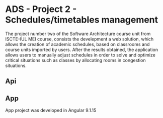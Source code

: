 # ADS - Project 2 - Schedules/timetables management

The project number two of the Software Architecture course unit from ISCTE-IUL MEI course, consists the develepment a web solution, which allows the creation of academic schedules, based on classrooms and course units imported by users.
After the results obtained, the application allows users to manually adjust schedules in order to solve and optimize critical situations such as classes by allocating rooms in congestion situations.

## Api



## App

App project was developed in Angular 9.1.15
